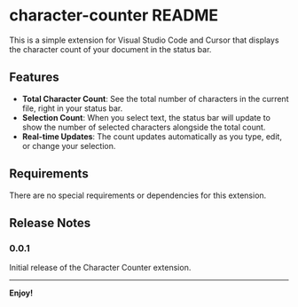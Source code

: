# character-counter README

This is a simple extension for Visual Studio Code and Cursor that displays the character count of your document in the status bar.

## Features

*   **Total Character Count**: See the total number of characters in the current file, right in your status bar.
*   **Selection Count**: When you select text, the status bar will update to show the number of selected characters alongside the total count.
*   **Real-time Updates**: The count updates automatically as you type, edit, or change your selection.

## Requirements

There are no special requirements or dependencies for this extension.

## Release Notes

### 0.0.1

Initial release of the Character Counter extension.

---

**Enjoy!**

